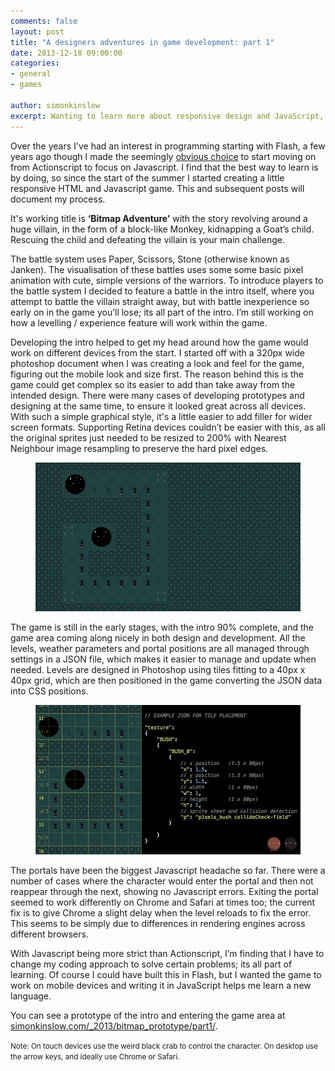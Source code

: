 ```yaml
---
comments: false
layout: post
title: "A designers adventures in game development: part 1"
date: 2013-12-18 09:00:00
categories:
- general
- games

author: simonkinslow
excerpt: Wanting to learn more about responsive design and JavaScript, Simon decided to foray into game development and start creating an old skool bitmap game.
---
```


Over the years I've had an interest in programming starting with Flash, a few years ago though I made the seemingly [obvious choice](http://www.apple.com/hotnews/thoughts-on-flash/) to start moving on from Actionscript to focus on Javascript. I find that the best way to learn is by doing, so since the start of the summer I started creating a little responsive HTML and Javascript game. This and subsequent posts will document my process.

It's working title is **‘Bitmap Adventure’** with the story revolving around a huge villain, in the form of a block-like Monkey, kidnapping a Goat’s child. Rescuing the child and defeating the villain is your main challenge.

The battle system uses Paper, Scissors, Stone (otherwise known as Janken). The visualisation of these battles uses some some basic pixel animation with cute, simple versions of the warriors. To introduce players to the battle system I decided to feature a battle in the intro itself, where you attempt to battle the villain straight away, but with battle inexperience so early on in the game you’ll lose; its all part of the intro. I’m still working on how a levelling / experience feature will work within the game.

Developing the intro helped to get my head around how the game would work on different devices from the start. I started off with a 320px wide photoshop document when I was creating a look and feel for the game, figuring out the mobile look and size first. The reason behind this is the game could get complex so its easier to add than take away from the intended design. There were many cases of developing prototypes and designing at the same time, to ensure it looked great across all devices. With such a simple graphical style, it's a little easier to add filler for wider screen formats. Supporting Retina devices couldn’t be easier with this, as all the original sprites just needed to be resized to 200% with Nearest Neighbour image resampling to preserve the hard pixel edges.

<figure><img src="/img/blog/adventures-in-game-dev/post1-b.jpg" alt="Positioning elements"></figure>

The game is still in the early stages, with the intro 90% complete, and the game area coming along nicely in both design and development. All the levels, weather parameters and portal positions are all managed through settings in a JSON file, which makes it easier to manage and update when needed. Levels are designed in Photoshop using tiles fitting to a 40px x 40px grid, which are then positioned in the game converting the JSON data into CSS positions.

<figure><img src="/img/blog/adventures-in-game-dev/post1-a.jpg" alt="Positioning elements"></figure>

The portals have been the biggest Javascript headache so far. There were a number of cases where the character would enter the portal and then not reappear through the next, showing no Javascript errors. Exiting the portal seemed to work differently on Chrome and Safari at times too; the current fix is to give Chrome a slight delay when the level reloads to fix the error.  This seems to be simply due to differences in rendering engines across different browsers.

With Javascript being more strict than Actionscript, I’m finding that I have to change my coding approach to solve certain problems; its all part of learning. Of course I could have built this in Flash, but I wanted the game to work on mobile devices and writing it in JavaScript helps me learn a new language.

You can see a prototype of the intro and entering the game area at [simonkinslow.com/_2013/bitmap_prototype/part1/](http://simonkinslow.com/_2013/bitmap_prototype/part1/).

<small>Note: On touch devices use the weird black crab to control the character. On desktop use the arrow keys, and ideally use Chrome or Safari.</small>

